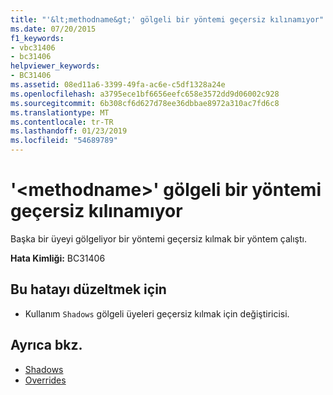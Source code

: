 ```yaml
---
title: "'&lt;methodname&gt;' gölgeli bir yöntemi geçersiz kılınamıyor"
ms.date: 07/20/2015
f1_keywords:
- vbc31406
- bc31406
helpviewer_keywords:
- BC31406
ms.assetid: 08ed11a6-3399-49fa-ac6e-c5df1328a24e
ms.openlocfilehash: a3795ece1bf6656eefc658e3572dd9d06002c928
ms.sourcegitcommit: 6b308cf6d627d78ee36dbbae8972a310ac7fd6c8
ms.translationtype: MT
ms.contentlocale: tr-TR
ms.lasthandoff: 01/23/2019
ms.locfileid: "54689789"
---
```

# <a name="ltmethodnamegt-cannot-override-a-method-that-has-been-shadowed"></a>'&lt;methodname&gt;' gölgeli bir yöntemi geçersiz kılınamıyor
Başka bir üyeyi gölgeliyor bir yöntemi geçersiz kılmak bir yöntem çalıştı.  
  
 **Hata Kimliği:** BC31406  
  
## <a name="to-correct-this-error"></a>Bu hatayı düzeltmek için  
  
-   Kullanım `Shadows` gölgeli üyeleri geçersiz kılmak için değiştiricisi.  
  
## <a name="see-also"></a>Ayrıca bkz.
- [Shadows](../../visual-basic/language-reference/modifiers/shadows.md)
- [Overrides](../../visual-basic/language-reference/modifiers/overrides.md)
